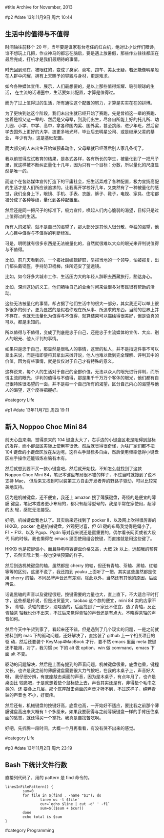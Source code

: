 #title Archive for November, 2013

#p2
#date 13年11月9日 周六 10:44

## 生活中的值得与不值得

时间轴往前移个 20 年，当年要是谁家有台老任的红白机，绝对让小伙伴们眼馋，
谁不想玩上几把，作业神马的都忘在脑后，要是遇上放暑假，那些作业往往都压在
最后完成，打机才是我们最期待的事情。

时光回到现在，被眼红的，变成了身家、豪宅、跑车、美女无疑，若还能像明星般
在人群中闪耀，拥有上天赐予的容貌与身材，更是难求。

如今各种媒体宣传、展示，人们最想要的，是以上那些值得炫耀、吸引眼球的生活，
在主流的话语圈中，生活要如此配置，才算是值得过。

而为了过上值得过的生活，所有通往这个配置的努力，才算是实实在在的拼博。

为了更快到达这个阶段，我们未出生就已经开始了赛跑，先是曾祖这一辈的赛跑、
接着是祖父这一辈的、然后是父母辈，到我们出生，尽各自所能上好的托儿所、幼
儿园、小学、中学、高中，拿各种国内奖、国外奖，甚至跳级、进少年班，然后留
学去国外上更好的大学，披更多地光环，毕业后去明星公司、或是继承父辈的基业，
年少有为，这是基础配置。

而大部分的人未出生开始做预备动作，父母辈就已经落后别人家几条街了。

我以前觉得应试教育的结果，是各式各样，各有所长的学生，被量化到了一把尺子
里，就这样被不断纠正量化十几年，因为只有一个目标：分数，所以量化的尺度显
然是唯一的。

而这个在各路媒体宣传打造下的平庸社会，把生活弄成了各种配置，极力宣扬高配
的生活才是人们所应该追求的。让我离开学校好几年，又突然有了一种被量化的感
觉，我们全身上下，眼镜、手机、手表、衣服、裤子、鞋子，电视、家具、住宅都
被分成了各种等级，量化到各种配置里。

然后还是同一把尺子的标准下，极力宣传，唤起人们内心脆弱的渴望，目标只是过
上值得过的生活。

所有人的渴望，就不是自己的渴望了，那大部分是其他人很分散、单独的渴望，他
人心目中值得与不值得的判断标准。

可是，明明就有很多东西是无法被量化的，自然就很难以大众的眼光来评判说值得
与不值得。

比如，前几天看到的，一个报社副编辑辞职，举报当地的一个领导，怕被报复，出
门都头戴钢盔，手持防卫棍棒，住所还安了望远镜。

比如，如今好多大城市工作、生活压力大的年轻人辞职去西藏旅行，豁达身心。

比如，深圳这边的义工，他们牺牲自己的业余时间来做很多对市民很有帮助的活动。

这些无法被量化的事情，却占据了他们生活中的很大一部分，其实我还可以举上很
多很多的例子。更为显然的是假若你现在所从事、所追求的东西，当前的世界上并
不存在，也就无法量化为值得与不值得，就算结果可以描绘得很美好，但是否真的
可以，都是未知的。

所以值得与不值得，变成了到底是忠于自己，还是忠于主流媒体的宣传、大众、别
人的眼光、他人评判的事情。

如果只是忠于自己，那显然是很私人的事情，这里的私人，并不是指这件事不可以
拿出来说，而是指即便将其拿出来摊开说，他人也难以做到完全理解、评判其中的
价值，因为有些事情，就是仅仅对于自己才有特殊的意义。

这样说来，每个人的生活对于自己的全部价值，无法以众人的眼光进行评判，而所
谓主流的眼光，评判的值得与不值得，那是集千千万万个客体的眼光，他们都有自
己很特殊很渴望的一面，并不是每一个自己所有的渴望，区分自己内心的渴望与他
人的渴望，这个度得把握好。

#category Life

<!-- date: 2013-11-09T10:44:10+0800 -->



#p1
#date 13年11月7日 周四 19:11

## 新入 Noppoo Choc Mini 84

前天心血来潮，觉得原来的 104 键盘太大了，右手边的小键盘区老是阻碍到鼠标
的发挥，而小键盘区实际上使用率很低，然后就觉得很奇怪，为啥厂家们都不把
104 键盘的小键盘区放在左边呢，这样右手鼠标多自由，然后使用频率低得小键盘
区左手操作还能锻炼右脑有木有。

然后就想到要不买一款小键盘吧，然后就开始找，不知怎么就找到了这款 Noppoo
Choc Mini 84，笔记本键盘布局很不错的样子，不过当时就搜到了说不支持 Mac，
但后来又找到可以装第三方自由开发者弄的野路子驱动，可以比较完美地支持。

因为是机械键盘，还不便宜，我还上 amazon 搜了薄膜键盘，奇怪的是便宜的薄膜
键盘，笔记本或者更小布局的，都只有超薄型号的，我是平常在家使用，超薄的太
轻，感觉无法接受。

好吧，机械键盘我也认了。其实后来还找到了 pocker II，以及网上吹得很厉害的
HKKB，pocker 也是机械键盘，外观更讨喜，但 61 键的布局我觉得是偏小了，
F1 ~ F12、以及 Pgup、Pgdn 等对我来说还是蛮重要的，偶尔看长网页或者大段代
码的时候，我也懒得在 emacs 里面使用组合按键，而直接就是用这些键了。

HKKB 也是按键偏小，而且静电电容键盘价格又高，大概 2k 以上，远超我的预算
了，虽然实际上我一般也没啥预算的样子。

然后到选机械键盘的轴，虽然都是 cherry 的轴，但还有青轴、茶轴、黑轴、红轴
等等的区别，这里不说了，我还跑到 youku 上面听了一把，其实这些虽然都是使
用 cherry 的轴，不同品牌声音还有差别，除此以外，当然还有其他的原因，后面
再说。

话说黑轴的声音以及键程很短，按键需要的力量也大，直上直下，不大适合平时打
字，这些都是传说，但是出货量大，taobao 这个款的便宜，mini 84 卖的店家不多，
青轴、茶轴的更少，没啥选的，后面找到了一家还不便宜，选了青轴，反正青轴茶
轴我也分不出来，不过后来觉得青轴的声音还是有点大，不晓得茶轴的声音如何。

然后今天中午货到家了，看起来还不错，但是遇到了几个现实的问题，一是之前就
预料到的 mac 下的驱动问题，还好解决了，直接装了 github 上一个相关项目的驱
动，然后还要装个 <nop>KeyMap4MacBook</nop> 才行，要不然 emacs 里面 meta
按键还不能用，对了，我习惯 pc 下的 alt 做 option、win 做 command，emacs
下面 alt 不变。

驱动的问题解决，然后是上面有提到的声音问题，机械键盘很重，底盘也重，键程
又长，也许是我之前的薄膜键盘需要很大力气按吧，在我的木桌子上，声音好大呀，
我仔细分辨，有底座敲击桌面的声音，因为是木桌子，有点年月了，也许是桌面比
较脆吧，于是就想着垫个鼠标垫上去，声音其实还是有，非得垫个毛巾之类的，还
要叠上几层，那个底座敲击桌面的声音才听不到，不过这样子，纯粹青轴的声音也
不小，好蛋疼。

然后还有，机械键盘的按键好高，底盘也高，一开始好不适应，要比我之前那个薄
膜键盘高出来大概有 1 个多厘米，如果我要获得与之前薄膜键盘一样的手臂压住桌
面的感觉，就还得买一个掌托，我真是自找苦吃啊。

好吧，先折腾一段时间，大概一个月再看看，有没有哭不出来的感觉。

#category Life

<!-- date: 2013-11-07T19:11:43+0800 -->



#p0
#date 13年11月2日 周六 23:19

## Bash 下统计文件行数

直接列代码了，用的 pattern 是 find 命令的。

```source
linesInFilePattern() {
        sum=0
        for file in $(find . -name "$1"); do
                line=`wc -l $file`
                cur=`echo $line | cut -d' ' -f1`
                sum=$(($sum + $cur))
        done
        echo total is $sum
}
```

#category Programming

<!-- date: 2013-11-02T23:19:01+0800 -->



